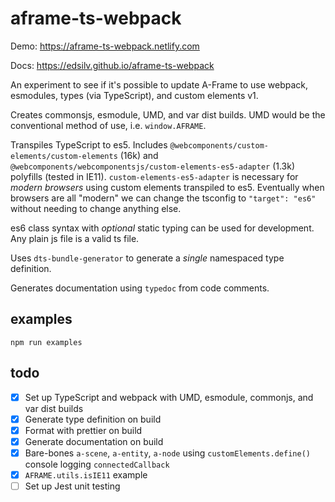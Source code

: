 # aframe-ts-webpack

Demo: https://aframe-ts-webpack.netlify.com

Docs: https://edsilv.github.io/aframe-ts-webpack

An experiment to see if it's possible to update A-Frame to use webpack, esmodules, types (via TypeScript), and custom elements v1.

Creates commonsjs, esmodule, UMD, and var dist builds. UMD would be the conventional method of use, i.e. `window.AFRAME`. 

Transpiles TypeScript to es5. Includes `@webcomponents/custom-elements/custom-elements` (16k) and `@webcomponents/webcomponentsjs/custom-elements-es5-adapter` (1.3k) polyfills (tested in IE11). `custom-elements-es5-adapter` is necessary for _modern browsers_ using custom elements transpiled to es5. Eventually when browsers are all "modern" we can change the tsconfig to `"target": "es6"` without needing to change anything else. 

es6 class syntax with _optional_ static typing can be used for development. Any plain js file is a valid ts file.

Uses `dts-bundle-generator` to generate a _single_ namespaced type definition.

Generates documentation using `typedoc` from code comments.

## examples

    npm run examples

## todo

- [x] Set up TypeScript and webpack with UMD, esmodule, commonjs, and var dist builds
- [x] Generate type definition on build
- [x] Format with prettier on build
- [x] Generate documentation on build
- [x] Bare-bones `a-scene`, `a-entity`, `a-node` using `customElements.define()` console logging `connectedCallback`
- [x] `AFRAME.utils.isIE11` example
- [ ] Set up Jest unit testing